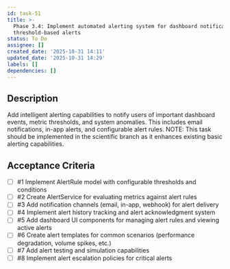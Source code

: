 ```yaml
---
id: task-51
title: >-
  Phase 3.4: Implement automated alerting system for dashboard notifications and
  threshold-based alerts
status: To Do
assignee: []
created_date: '2025-10-31 14:11'
updated_date: '2025-10-31 14:29'
labels: []
dependencies: []
---
```


## Description

<!-- SECTION:DESCRIPTION:BEGIN -->
Add intelligent alerting capabilities to notify users of important dashboard events, metric thresholds, and system anomalies. This includes email notifications, in-app alerts, and configurable alert rules. NOTE: This task should be implemented in the scientific branch as it enhances existing basic alerting capabilities.
<!-- SECTION:DESCRIPTION:END -->

## Acceptance Criteria
<!-- AC:BEGIN -->
- [ ] #1 Implement AlertRule model with configurable thresholds and conditions
- [ ] #2 Create AlertService for evaluating metrics against alert rules
- [ ] #3 Add notification channels (email, in-app, webhook) for alert delivery
- [ ] #4 Implement alert history tracking and alert acknowledgment system
- [ ] #5 Add dashboard UI components for managing alert rules and viewing active alerts
- [ ] #6 Create alert templates for common scenarios (performance degradation, volume spikes, etc.)
- [ ] #7 Add alert testing and simulation capabilities
- [ ] #8 Implement alert escalation policies for critical alerts
<!-- AC:END -->
